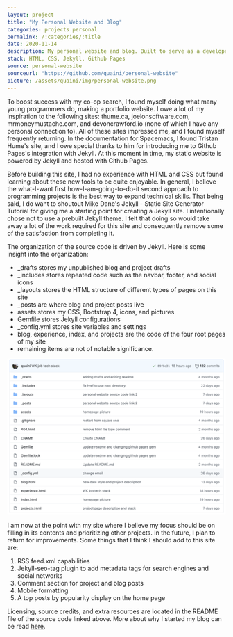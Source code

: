 ```yaml
---
layout: project
title: "My Personal Website and Blog"
categories: projects personal
permalink: /:categories/:title
date: 2020-11-14
description: My personal website and blog. Built to serve as a developer portfolio and personal archive.
stack: HTML, CSS, Jekyll, Github Pages
source: personal-website
sourceurl: "https://github.com/quaini/personal-website"
picture: /assets/quaini/img/personal-website.png
---
```


To boost success with my co-op search, I found myself doing what many young programmers do, making a portfolio website. I owe a lot of my inspiration to the following sites: thume.ca, joelonsoftware.com, mrmoneymustache.com, and devoncrawford.io (none of which I have any personal connection to). All of these sites impressed me, and I found myself frequently returning. In the documentation for Spacemacs, I found Tristan Hume's site, and I owe special thanks to him for introducing me to Github Pages's integration with Jekyll. At this moment in time, my static website is powered by Jekyll and hosted with Github Pages.

Before building this site, I had no experience with HTML and CSS but found learning about these new tools to be quite enjoyable. In general, I believe the what-I-want first how-I-am-going-to-do-it second approach to programming projects is the best way to expand technical skills. That being said, I do want to shoutout Mike Dane's Jekyll - Static Site Generator Tutorial for giving me a starting point for creating a Jekyll site. I intentionally chose not to use a prebuilt Jekyll theme. I felt that doing so would take away a lot of the work required for this site and consequently remove some of the satisfaction from completing it.

The organization of the source code is driven by Jekyll. Here is some insight into the organization:
* _drafts stores my unpublished blog and project drafts
* _includes stores repeated code such as the navbar, footer, and social icons
* _layouts stores the HTML structure of different types of pages on this site
* _posts are where blog and project posts live
* assets stores my CSS, Bootstrap 4, icons, and pictures
* Gemfile stores Jekyll configurations
* _config.yml stores site variables and settings
* blog, experience, index, and projects are the code of the four root pages of my site
* remaining items are not of notable significance.

![Layout](assets/quaini/img/personal-website-layout.png)

I am now at the point with my site where I believe my focus should be on filling in its contents and prioritizing other projects. In the future, I plan to return for improvements. Some things that I think I should add to this site are:
1. RSS feed.xml capabilities
2. Jekyll-seo-tag plugin to add metadata tags for search engines and social networks 
3. Comment section for project and blog posts 
4. Mobile formatting
5. A top posts by popularity display on the home page

Licensing, source credits, and extra resources are located in the README file of the source code linked above. More about why I started my blog can be read [here](https://quaini.io/blog/2020-11-14-welcome-to-my-blog/).
